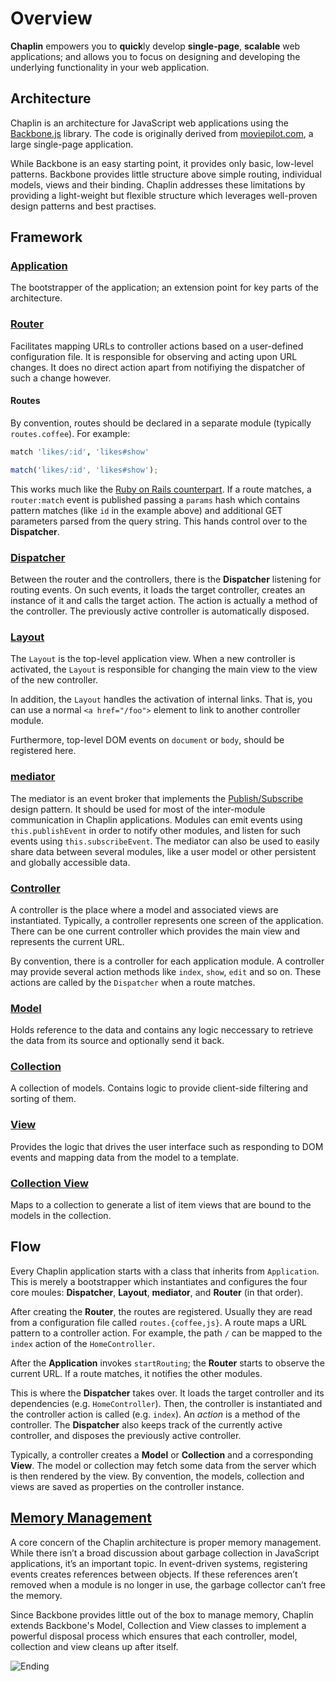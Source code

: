 # Overview
**Chaplin** empowers you to **quick**ly develop **single-page**, **scalable**
web applications; and allows you to focus on designing and developing
the underlying functionality in your web application.

## Architecture
Chaplin is an architecture for JavaScript web applications using
the [Backbone.js](http://backbonejs.org) library. The code is originally derived
from [moviepilot.com](http://moviepilot.com), a large single-page application.

While Backbone is an easy starting point, it provides only basic,
low-level patterns. Backbone provides little structure above
simple routing, individual models, views and their binding. Chaplin addresses
these limitations by providing a light-weight but flexible structure which
leverages well-proven design patterns and best practises.

## Framework
### [Application](./chaplin.application.md)
The bootstrapper of the application; an extension point for key
parts of the architecture.

### [Router](./chaplin.router.md)
Facilitates mapping URLs to controller actions based on a
user-defined configuration file. It is responsible for observing and acting
upon URL changes. It does no direct action apart from notifiying the dispatcher
of such a change however.

#### Routes
By convention, routes should be declared in a separate module (typically
`routes.coffee`). For example:

```coffeescript
match 'likes/:id', 'likes#show'
```

```javascript
match('likes/:id', 'likes#show');
```

This works much like the [Ruby on Rails counterpart][]. If a route matches,
a `router:match` event is published passing a `params` hash which contains
pattern matches (like `id` in the example above) and additional GET parameters
parsed from the query string. This hands control over to the **Dispatcher**.

[Ruby on Rails counterpart]: http://guides.rubyonrails.org/routing.html
[Router]: ./chaplin.router.md

### [Dispatcher](./chaplin.dispatcher.md)
Between the router and the controllers, there is the **Dispatcher** listening
for routing events. On such events, it loads the target controller, creates an
instance of it and calls the target action. The action is actually a method
of the controller. The previously active controller is automatically disposed.

### [Layout](./chaplin.layout.md)
The `Layout` is the top-level application view. When a new controller is
activated, the `Layout` is responsible for changing the main view to the
view of the new controller.

In addition, the `Layout` handles the activation of internal links. That is,
you can use a normal `<a href="/foo">` element to link to another
controller module.

Furthermore, top-level DOM events on `document` or `body`, should be
registered here.

### [mediator](./chaplin.mediator.md)
The mediator is an event broker that implements the [Publish/Subscribe](http://en.wikipedia.org/wiki/Publish/subscribe)
design pattern. It should be used for most of the inter-module communication
in Chaplin applications. Modules can emit events using `this.publishEvent`
in order to notify other modules, and listen for such events
using `this.subscribeEvent`. The mediator can also be used to easily share data
between several modules, like a user model or other
persistent and globally accessible data.

### [Controller](./chaplin.controller.md)
A controller is the place where a model and associated views are instantiated.
Typically, a controller represents one screen of the application. There can be
one current controller which provides the main view and represents the
current URL.

By convention, there is a controller for each application module. A controller
may provide several action methods like `index`, `show`, `edit` and so on.
These actions are called by the `Dispatcher` when a route matches.

### [Model](./chaplin.model.md)
Holds reference to the data and contains any logic neccessary to retrieve the
data from its source and optionally send it back.

### [Collection](./chaplin.collection.md)
A collection of models. Contains logic to provide client-side filtering and
sorting of them.

### [View](./chaplin.view.md)
Provides the logic that drives the user interface such as responding to DOM
events and mapping data from the model to a template.

### [Collection View](./chaplin.collection_view.md)
Maps to a collection to generate a list of item views that are bound to
the models in the collection.

## Flow
Every Chaplin application starts with a class that inherits
from `Application`. This is merely a bootstrapper which instantiates and
configures the four core moules: **Dispatcher**, **Layout**, **mediator**, and
**Router** (in that order).

After creating the **Router**, the routes are registered. Usually they are
read from a configuration file called  `routes.{coffee,js}`. A route maps a
URL pattern to a controller action. For example, the path `/` can be mapped to
the `index` action of the `HomeController`.

After the **Application** invokes `startRouting`; the **Router** starts to
observe the current URL. If a route matches, it notifies the other modules.

This is where the **Dispatcher** takes over. It loads the target controller
and its dependencies (e.g. `HomeController`). Then, the controller is
instantiated and the controller action is called (e.g. `index`). An *action*
is a method of the controller. The **Dispatcher** also keeps track of the
currently active controller, and disposes the previously active controller.

Typically, a controller creates a **Model** or **Collection** and
a corresponding **View**. The model or collection may fetch some data
from the server which is then rendered by the view. By convention,
the models, collection and views are saved as properties on
the controller instance.

## [Memory Management](./disposal.md)
A core concern of the Chaplin architecture is proper memory management. While
there isn’t a broad discussion about garbage collection in JavaScript
applications, it’s an important topic. In event-driven systems, registering
events creates references between objects. If these references aren’t removed
when a module is no longer in use, the garbage collector can’t free the memory.

Since Backbone provides little out of the box to manage memory, Chaplin extends
Backbone's Model, Collection and View classes to implement a powerful disposal
process which ensures that each controller, model, collection and view cleans
up after itself.

![Ending](http://s3.amazonaws.com/imgly_production/3362023/original.jpg)
